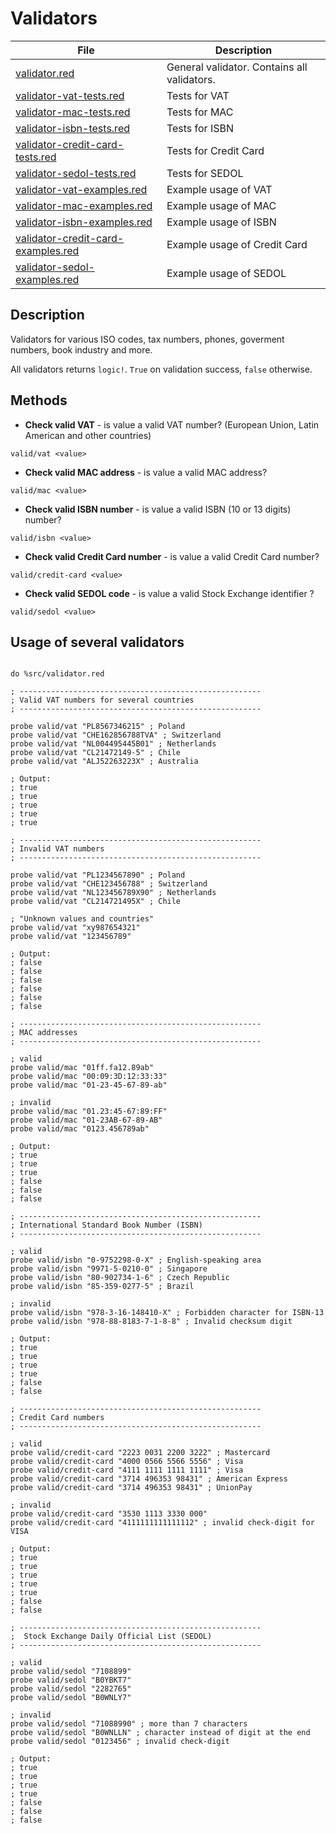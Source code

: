 # Validators 

| File                       | Description  |
| ----------------------------- | ------------------------ |
| [validator.red](../src/validator.red) | General validator. Contains all validators. |
| [validator-vat-tests.red](../tests/validator-vat-tests.red) | Tests for VAT |
| [validator-mac-tests.red](../tests/validator-mac-tests.red) | Tests for MAC |
| [validator-isbn-tests.red](../tests/validator-isbn-tests.red) | Tests for ISBN |
| [validator-credit-card-tests.red](../tests/validator-credit-card-tests.red) | Tests for Credit Card |
| [validator-sedol-tests.red](../tests/validator-sedol-tests.red) | Tests for SEDOL |
| [validator-vat-examples.red](../examples/validator-vat-examples.red) | Example usage of VAT |
| [validator-mac-examples.red](../examples/validator-mac-examples.red) | Example usage of MAC |
| [validator-isbn-examples.red](../examples/validator-isbn-examples.red) | Example usage of ISBN |
| [validator-credit-card-examples.red](../examples/validator-credit-card-examples.red) | Example usage of Credit Card |
| [validator-sedol-examples.red](../examples/validator-sedol-examples.red) | Example usage of SEDOL |

## Description

Validators for various ISO codes, tax numbers, phones, goverment numbers, book industry and more.

All validators returns `logic!`. `True` on validation success, `false` otherwise.

## Methods

* **Check valid VAT** - is value a valid VAT number? (European Union, Latin American and other countries)

```red
valid/vat <value>
```

* **Check valid MAC address** - is value a valid MAC address?

```red
valid/mac <value>
```

* **Check valid ISBN number** - is value a valid ISBN (10 or 13 digits) number?

```red
valid/isbn <value>
```

* **Check valid Credit Card number** - is value a valid Credit Card number?

```red
valid/credit-card <value>
```

* **Check valid SEDOL code** - is value a valid Stock Exchange identifier ?

```red
valid/sedol <value>
```

## Usage of several validators

```red

do %src/validator.red

; ------------------------------------------------------
; Valid VAT numbers for several countries
; ------------------------------------------------------

probe valid/vat "PL8567346215" ; Poland
probe valid/vat "CHE162856788TVA" ; Switzerland
probe valid/vat "NL004495445B01" ; Netherlands
probe valid/vat "CL21472149-5" ; Chile
probe valid/vat "ALJ52263223X" ; Australia

; Output:
; true
; true
; true
; true
; true

; ------------------------------------------------------
; Invalid VAT numbers
; ------------------------------------------------------
 
probe valid/vat "PL1234567890" ; Poland
probe valid/vat "CHE123456788" ; Switzerland
probe valid/vat "NL123456789X90" ; Netherlands
probe valid/vat "CL214721495X" ; Chile

; "Unknown values and countries"
probe valid/vat "xy987654321"
probe valid/vat "123456789"

; Output:
; false
; false
; false
; false
; false
; false

; ------------------------------------------------------
; MAC addresses
; ------------------------------------------------------
 
; valid
probe valid/mac "01ff.fa12.89ab"
probe valid/mac "00:09:3D:12:33:33"
probe valid/mac "01-23-45-67-89-ab"

; invalid
probe valid/mac "01.23:45-67:89:FF"
probe valid/mac "01-23AB-67-89-AB"
probe valid/mac "0123.456789ab"

; Output:
; true
; true
; true
; false
; false
; false

; ------------------------------------------------------
; International Standard Book Number (ISBN)
; ------------------------------------------------------
 
; valid
probe valid/isbn "0-9752298-0-X" ; English-speaking area
probe valid/isbn "9971-5-0210-0" ; Singapore
probe valid/isbn "80-902734-1-6" ; Czech Republic
probe valid/isbn "85-359-0277-5" ; Brazil

; invalid
probe valid/isbn "978-3-16-148410-X" ; Forbidden character for ISBN-13
probe valid/isbn "978-88-8183-7-1-8-8" ; Invalid checksum digit

; Output:
; true
; true
; true
; true
; false
; false

; ------------------------------------------------------
; Credit Card numbers
; ------------------------------------------------------
 
; valid
probe valid/credit-card "2223 0031 2200 3222" ; Mastercard
probe valid/credit-card "4000 0566 5566 5556" ; Visa
probe valid/credit-card "4111 1111 1111 1111" ; Visa
probe valid/credit-card "3714 496353 98431" ; American Express
probe valid/credit-card "3714 496353 98431" ; UnionPay

; invalid
probe valid/credit-card "3530 1113 3330 000"
probe valid/credit-card "4111111111111112" ; invalid check-digit for VISA

; Output:
; true
; true
; true
; true
; true
; false
; false

; ------------------------------------------------------
;  Stock Exchange Daily Official List (SEDOL)
; ------------------------------------------------------
 
; valid
probe valid/sedol "7108899"
probe valid/sedol "B0YBKT7"
probe valid/sedol "2282765"
probe valid/sedol "B0WNLY7"

; invalid
probe valid/sedol "71088990" ; more than 7 characters
probe valid/sedol "B0WNLLN" ; character instead of digit at the end
probe valid/sedol "0123456" ; invalid check-digit

; Output:
; true
; true
; true
; true
; false
; false
; false

```
